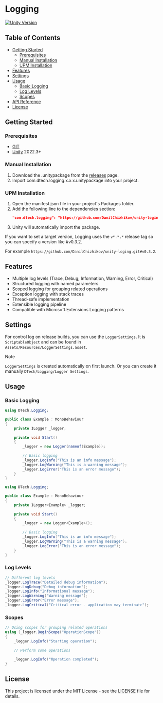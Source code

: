 # Logging
[![Unity Version](https://img.shields.io/badge/unity-2022.3+-000.svg)](https://unity3d.com/get-unity/download/archive)

## Table of Contents
- [Getting Started](#getting-started)
    - [Prerequisites](#prerequisites)
    - [Manual Installation](#manual-installation)
    - [UPM Installation](#upm-installation)
- [Features](#features)
- [Settings](#settings)
- [Usage](#usage)
    - [Basic Logging](#basic-logging)
    - [Log Levels](#log-levels)
    - [Scopes](#scopes)
- [API Reference](#api-reference)
- [License](#license)

## Getting Started

### Prerequisites
- [GIT](https://git-scm.com/downloads)
- [Unity](https://unity.com/releases/editor/archive) 2022.3+

### Manual Installation
1. Download the .unitypackage from the [releases](https://github.com/DanilChizhikov/unity-loging/releases/) page.
2. Import com.dtech.logging.x.x.x.unitypackage into your project.

### UPM Installation
1. Open the manifest.json file in your project's Packages folder.
2. Add the following line to the dependencies section:
    ```json
    "com.dtech.logging": "https://github.com/DanilChizhikov/unity-loging.git",
    ```
3. Unity will automatically import the package.

If you want to set a target version, Logging uses the `v*.*.*` release tag so you can specify a version like #v0.3.2.

For example `https://github.com/DanilChizhikov/unity-loging.git#v0.3.2`.

## Features
- Multiple log levels (Trace, Debug, Information, Warning, Error, Critical)
- Structured logging with named parameters
- Scoped logging for grouping related operations
- Exception logging with stack traces
- Thread-safe implementation
- Extensible logging pipeline
- Compatible with Microsoft.Extensions.Logging patterns

## Settings
For control log on release builds, you can use the `LoggerSettings`.
It is `ScriptableObject` and can be found in `Assets/Resources/LoggerSettings.asset`.
> [!NOTE]
> `LoggerSettings` is created automatically on first launch.
> Or you can create it manually `DTech/Logging/Logger Settings`.

## Usage

### Basic Logging
```csharp
using DTech.Logging;

public class Example : MonoBehaviour
{
    private ILogger _logger;
    
    private void Start()
    {
        _logger = new Logger(nameof(Example));
        
        // Basic logging
        _logger.LogInfo("This is an info message");
        _logger.LogWarning("This is a warning message");
        _logger.LogError("This is an error message");
    }
}
```

```csharp
using DTech.Logging;

public class Example : MonoBehaviour
{
    private ILogger<Example> _logger;
    
    private void Start()
    {
        _logger = new Logger<Example>();
        
        // Basic logging
        _logger.LogInfo("This is an info message");
        _logger.LogWarning("This is a warning message");
        _logger.LogError("This is an error message");
    }
}
```

### Log Levels
```csharp
// Different log levels
_logger.LogTrace("Detailed debug information");
_logger.LogDebug("Debug information");
_logger.LogInfo("Informational message");
_logger.LogWarning("Warning message");
_logger.LogError("Error message");
_logger.LogCritical("Critical error - application may terminate");
```

### Scopes
```csharp
// Using scopes for grouping related operations
using (_logger.BeginScope("OperationScope"))
{
    _logger.LogInfo("Starting operation");
    
    // Perform some operations
    
    _logger.LogInfo("Operation completed");
}
```

## License
This project is licensed under the MIT License - see the [LICENSE](LICENSE) file for details.